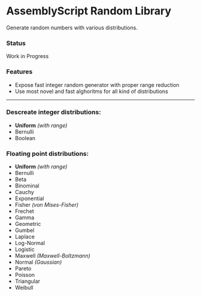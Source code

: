 # AssemblyScript Random Library

Generate random numbers with various distributions.

### Status

Work in Progress

### Features

- Expose fast integer random generator with proper range reduction
- Use most novel and fast alghoritms for all kind of distributions

---
### Descreate integer distributions:

- **Uniform** _(with range)_
- Bernulli
- Boolean

### Floating point distributions:

- **Uniform** _(with range)_
- Bernulli
- Beta
- Binominal
- Cauchy
- Exponential
- Fisher _(von Mises-Fisher)_
- Frechet
- Gamma
- Geometric
- Gumbel
- Laplace
- Log-Normal
- Logistic
- Maxwell _(Maxwell-Boltzmann)_
- Normal _(Gaussian)_
- Pareto
- Poisson
- Triangular
- Weibull
